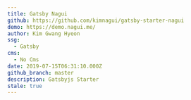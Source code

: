 ```yaml
---
title: Gatsby Nagui
github: https://github.com/kimnagui/gatsby-starter-nagui
demo: https://demo.nagui.me/
author: Kim Gwang Hyeon
ssg:
  - Gatsby
cms:
  - No Cms
date: 2019-07-15T06:31:10.000Z
github_branch: master
description: Gatsbyjs Starter
stale: true
---
```

